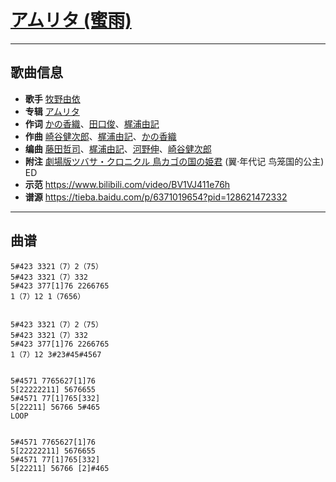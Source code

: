 # [アムリタ (蜜雨)](https://bgm.tv/ep/128)

---

## 歌曲信息

- **歌手** [牧野由依](https://bgm.tv/person/4703)
- **专辑** [アムリタ](https://bgm.tv/subject/245)
- **作词** [かの香織](https://bgm.tv/person/3376)、[田口俊](https://bgm.tv/person/12060)、[梶浦由記](https://bgm.tv/person/1595)
- **作曲** [崎谷健次郎](https://bgm.tv/person/12058)、[梶浦由記](https://bgm.tv/person/1595)、[かの香織](https://bgm.tv/person/3376)
- **编曲** [藤田哲司](https://bgm.tv/person/12059)、[梶浦由記](https://bgm.tv/person/1595)、[河野伸](https://bgm.tv/person/11226)、[崎谷健次郎](https://bgm.tv/person/12058)
- **附注** [劇場版ツバサ・クロニクル 鳥カゴの国の姫君](https://bgm.tv/subject/2893) (翼·年代记 鸟笼国的公主) ED
- **示范** https://www.bilibili.com/video/BV1VJ411e76h
- **谱源** https://tieba.baidu.com/p/6371019654?pid=128621472332

---

## 曲谱

```
5#423 3321（7）2（75）
5#423 3321（7）332
5#423 377[1]76 2266765
1（7）12 1（7656）


5#423 3321（7）2（75）
5#423 3321（7）332
5#423 377[1]76 2266765
1（7）12 3#23#45#4567


5#4571 7765627[1]76
5[22222211] 5676655
5#4571 77[1]765[332]
5[22211] 56766 5#465
LOOP


5#4571 7765627[1]76
5[22222211] 5676655
5#4571 77[1]765[332]
5[22211] 56766 [2]#465
```

